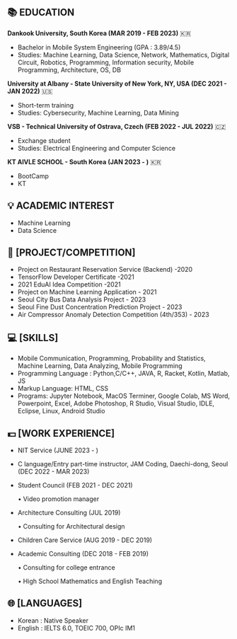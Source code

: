## 📚 EDUCATION

**Dankook University, South Korea (MAR 2019 - FEB 2023)** 🇰🇷

- Bachelor in Mobile System Engineering (GPA : 3.89/4.5)
- Studies: Machine Learning, Data Science, Network, Mathematics, Digital Circuit, Robotics, Programming, Information security, Mobile Programming, Architecture, OS, DB

**University at Albany - State University of New York, NY, USA (DEC 2021 - JAN 2022)** 🇺🇸

- Short-term training
-  Studies: Cybersecurity, Machine Learning, Data Mining

**VSB - Technical University of Ostrava, Czech (FEB 2022 - JUL 2022)** 🇨🇿

- Exchange student
- Studies: Electrical Engineering and Computer Science

**KT AIVLE SCHOOL - South Korea (JAN 2023 - )** 🇰🇷

- BootCamp
- KT

## 💡 ACADEMIC INTEREST

- Machine Learning 
- Data Science

## 📃 [PROJECT/COMPETITION]

- Project on Restaurant Reservation Service (Backend) -2020
- TensorFlow Developer Certificate -2021
- 2021 EduAI Idea Competition -2021
- Project on Machine Learning Application - 2021
- Seoul City Bus Data Analysis Project - 2023
- Seoul Fine Dust Concentration Prediction Project - 2023
- Air Compressor Anomaly Detection Competition (4th/353) - 2023

## 💻 [SKILLS]

- Mobile Communication, Programming, Probability and Statistics, Machine Learning, Data Analyzing, Mobile Programming
- Programming Language : Python,C/C++, JAVA, R, Racket, Kotlin, Matlab, JS
- Markup Language: HTML, CSS
- Programs: Jupyter Notebook, MacOS Terminer, Google Colab, MS Word, Powerpoint, Excel, Adobe Photoshop, R Studio, Visual Studio, IDLE, Eclipse, Linux, Android Studio

## 💵 [WORK EXPERIENCE]

- NIT Service (JUNE 2023 - )

- C language/Entry part-time instructor, JAM Coding, Daechi-dong, Seoul (DEC 2022 - MAR 2023)
- Student Council (FEB 2021 - DEC 2021)

  • Video promotion manager
- Architecture Consulting (JUL 2019)

  • Consulting for Architectural design
- Children Care Service (AUG 2019 - DEC 2019) 
- Academic Consulting (DEC 2018 - FEB 2019)

  • Consulting for college entrance
  
  • High School Mathematics and English Teaching

## 🌐 [LANGUAGES]

- Korean : Native Speaker 
- English : IELTS 6.0, TOEIC 700, OPIc IM1





<!--
**JunePark-00/JunePark-00** is a ✨ _special_ ✨ repository because its `README.md` (this file) appears on your GitHub profile.

Here are some ideas to get you started:

- 🔭 I’m currently working on ...
- 🌱 I’m currently learning ...
- 👯 I’m looking to collaborate on ...
- 🤔 I’m looking for help with ...
- 💬 Ask me about ...
- 📫 How to reach me: ...
- 😄 Pronouns: ...
- ⚡ Fun fact: ...
-->
